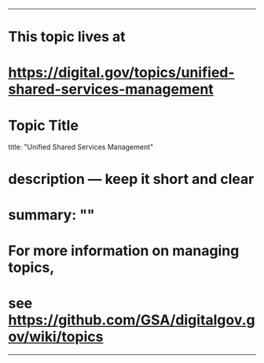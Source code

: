 
---
# This topic lives at
# https://digital.gov/topics/unified-shared-services-management

# Topic Title
title: "Unified Shared Services Management"

# description — keep it short and clear
# summary: ""


# For more information on managing topics,
# see https://github.com/GSA/digitalgov.gov/wiki/topics
---